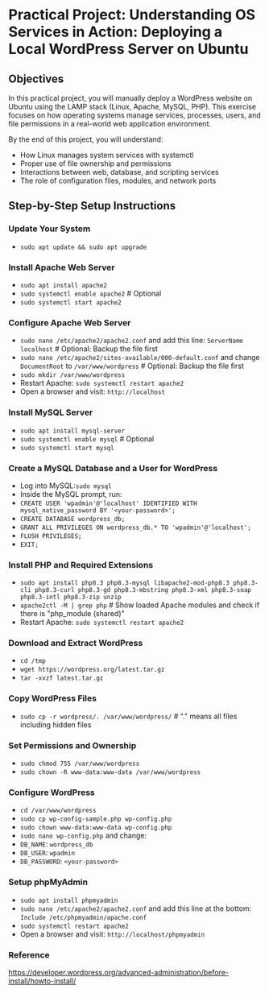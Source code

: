 # Practical Project: Understanding OS Services in Action: Deploying a Local WordPress Server on Ubuntu

## Objectives
In this practical project, you will manually deploy a WordPress website on Ubuntu using the LAMP stack (Linux, Apache, MySQL, PHP). This exercise focuses on how operating systems manage services, processes, users, and file permissions in a real-world web application environment.

By the end of this project, you will understand:
- How Linux manages system services with systemctl
- Proper use of file ownership and permissions
- Interactions between web, database, and scripting services
- The role of configuration files, modules, and network ports

## Step-by-Step Setup Instructions
### Update Your System
- `sudo apt update && sudo apt upgrade`

### Install Apache Web Server
- `sudo apt install apache2`
- `sudo systemctl enable apache2` # Optional
- `sudo systemctl start apache2`

### Configure Apache Web Server
- `sudo nano /etc/apache2/apache2.conf` and add this line: `ServerName localhost` # Optional: Backup the file first
- `sudo nano /etc/apache2/sites-available/000-default.conf` and change `DocumentRoot` to `/var/www/wordpress` # Optional: Backup the file first
- `sudo mkdir /var/www/wordpress`
- Restart Apache: `sudo systemctl restart apache2`
- Open a browser and visit: `http://localhost`

### Install MySQL Server
- `sudo apt install mysql-server`
- `sudo systemctl enable mysql` # Optional
- `sudo systemctl start mysql`

### Create a MySQL Database and a User for WordPress
- Log into MySQL:`sudo mysql`
- Inside the MySQL prompt, run:
- `CREATE USER 'wpadmin'@'localhost' IDENTIFIED WITH mysql_native_password BY '<your-password>';`
- `CREATE DATABASE wordpress_db;`
- `GRANT ALL PRIVILEGES ON wordpress_db.* TO 'wpadmin'@'localhost';`
- `FLUSH PRIVILEGES;`
- `EXIT;`

### Install PHP and Required Extensions
- `sudo apt install php8.3 php8.3-mysql libapache2-mod-php8.3 php8.3-cli php8.3-curl php8.3-gd php8.3-mbstring php8.3-xml php8.3-soap php8.3-intl php8.3-zip unzip`
- `apache2ctl -M | grep php` # Show loaded Apache modules and check if there is "php_module (shared)"
- Restart Apache: `sudo systemctl restart apache2`

### Download and Extract WordPress
- `cd /tmp`
- `wget https://wordpress.org/latest.tar.gz`
- `tar -xvzf latest.tar.gz`

### Copy WordPress Files
- `sudo cp -r wordpress/. /var/www/wordpress/` # "." means all files including hidden files

### Set Permissions and Ownership
- `sudo chmod 755 /var/www/wordpress`
- `sudo chown -R www-data:www-data /var/www/wordpress`

### Configure WordPress
- `cd /var/www/wordpress`
- `sudo cp wp-config-sample.php wp-config.php`
- `sudo chown www-data:www-data wp-config.php`
- `sudo nano wp-config.php` and change:
- `DB_NAME`: `wordpress_db`
- `DB_USER`: `wpadmin`
- `DB_PASSWORD`: `<your-password>`

### Setup phpMyAdmin
- `sudo apt install phpmyadmin`
- `sudo nano /etc/apache2/apache2.conf` and add this line at the bottom: `Include /etc/phpmyadmin/apache.conf`
- `sudo systemctl restart apache2`
- Open a browser and visit: `http://localhost/phpmyadmin`

### Reference
https://developer.wordpress.org/advanced-administration/before-install/howto-install/
